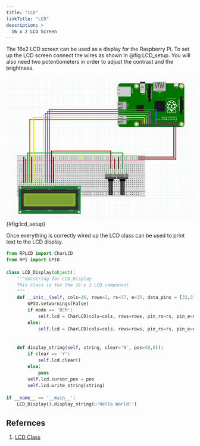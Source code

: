```yaml
---
title: "LCD"
linkTitle: "LCD"
description: >
  16 x 2 LCD Screen 
---
```


The 16x2 LCD screen can be used as a display for the Raspberry Pi.  To
set up the LCD screen connect the wires as shown in @fig:LCD_setup.
You will also need two potentiometers in order to adjust the contrast
and the brightness.

![LCD Setup](lcd_setup.png){#fig:lcd_setup}

Once everything is correctly wired up the LCD class can be used to
print text to the LCD display.

```python
from RPLCD import CharLCD
from RPi import GPIO

class LCD_Display(object):
	"""docstring for LCD_Display
	This class is for the 16 x 2 LCD component
	"""
	def __init__(self, cols=16, rows=2, rs=37, e=35, data_pins = [33,31,29,23], mode='BOARD'):
		GPIO.setwarnings(False)
		if mode == 'BCM':
			self.lcd = CharLCD(cols=cols, rows=rows, pin_rs=rs, pin_e=e, pins_data=data_pins, numbering_mode=GPIO.BCM)
		else:
			self.lcd = CharLCD(cols=cols, rows=rows, pin_rs=rs, pin_e=e, pins_data=data_pins, numbering_mode=GPIO.BOARD)
		

	def display_string(self, string, clear='N', pos=(0,0)):
		if clear == 'Y':
			self.lcd.clear()
		else:
			pass
		self.lcd.cursor_pos = pos
		self.lcd.write_string(string)

if __name__ == '__main__':
	LCD_Display().display_string(u'Hello World!')
```

## Refernces

1. [LCD Class](https://github.com/cloudmesh-community/fa18-523-84/blob/master/paper/code/LCD.py)
